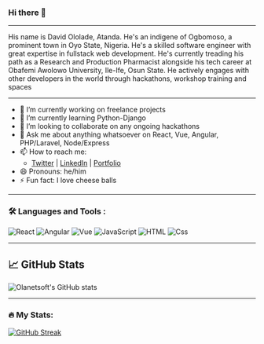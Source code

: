 ### Hi there 👋
---------------------------------------------------------

His name is David Ololade, Atanda. He's an indigene of Ogbomoso, a prominent town in Oyo State, Nigeria. He's a skilled software engineer with great expertise in fullstack web development. He's currently treading his path as a Research and Production Pharmacist alongside his tech career at Obafemi Awolowo University, Ile-Ife, Osun State. He actively engages with other developers in the world through hackathons, workshop training and spaces

----------------------------------------------------------
- 🔭 I’m currently working on freelance projects
- 🌱 I’m currently learning Python-Django
- 👯 I’m looking to collaborate on any ongoing hackathons
- 💬 Ask me about anything whatsoever on React, Vue, Angular, PHP/Laravel, Node/Express
- 📫 How to reach me:
    - [Twitter](https://twitter.com/DavifyRx "My Twitter") | [LinkedIn](https://www.linkedin.com/in/ololade-david/ "My LinkedIn") | [Portfolio](https://davify.netlify.app "My Portfolio")
- 😄 Pronouns: he/him
- ⚡ Fun fact: I love cheese balls
--------------------------------------------------------------
### :hammer_and_wrench: Languages and Tools :
<p>
  <img alt="React" src="https://img.shields.io/badge/React-61DAFB?logo=react&logoColor=white&style=for-the-badge" />
  <img alt="Angular" src="https://img.shields.io/badge/Angular-DD0031?logo=angular&logoColor=white&style=for-the-badge" />
  <img alt="Vue" src="https://img.shields.io/badge/Vue.js-35495E?style=for-the-badge&logo=vuedotjs&logoColor=4FC08D" />
  <img alt="JavaScript" src="https://img.shields.io/badge/JavaScript-F7DF1E?logo=javascript&logoColor=white&style=for-the-badge" />
  <img alt="HTML" src="https://img.shields.io/badge/HTML-E34F26?logo=html5&logoColor=white&style=for-the-badge" />
  <img alt="Css" src="https://img.shields.io/badge/CSS-1572B6?logo=css3&logoColor=white&style=for-the-badge" />
</p>

-------------------------------------------------------------------

## &#x1f4c8; GitHub Stats

![Olanetsoft's GitHub stats](https://github-readme-stats.vercel.app/api?username=Saytzeff-D&show_icons=true&theme=tokyonight&count_private=true&include_all_commits=true)

---------------------------------------------------------------------------

 ### :fire: My Stats:
 [![GitHub Streak](http://github-readme-streak-stats.herokuapp.com?user=Saytzeff-D&theme=earth&hide_border=true&type=png)](https://git.io/streak-stats)
 
